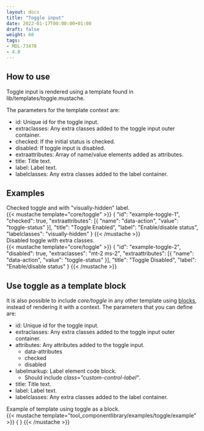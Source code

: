 ```yaml
---
layout: docs
title: "Toggle input"
date: 2022-01-17T00:00:00+01:00
draft: false
weight: 60
tags:
- MDL-73470
- 4.0
---
```


## How to use

Toggle input is rendered using a template found in lib/templates/toggle.mustache.

The parameters for the template context are:
* id: Unique id for the toggle input.
* extraclasses: Any extra classes added to the toggle input outer container.
* checked: If the initial status is checked.
* disabled: If toggle input is disabled.
* extraattributes: Array of name/value elements added as attributes.
* title: Title text.
* label: Label text.
* labelclasses: Any extra classes added to the label container.

## Examples

<div class="small">
Checked toggle and with "visually-hidden" label.
</div>
{{< mustache template="core/toggle" >}}
    {
        "id": "example-toggle-1",
        "checked": true,
        "extraattributes": [{
            "name": "data-action",
            "value": "toggle-status"
        }],
        "title": "Toggle Enabled",
        "label": "Enable/disable status",
        "labelclasses": "visually-hidden"
    }
{{< /mustache >}}

<div class="mt-3 small">
Disabled toggle with extra classes.
</div>
{{< mustache template="core/toggle" >}}
    {
        "id": "example-toggle-2",
        "disabled": true,
        "extraclasses": "mt-2 ms-2",
        "extraattributes": [{
            "name": "data-action",
            "value": "toggle-status"
        }],
        "title": "Toggle Disabled",
        "label": "Enable/disable status"
    }
{{< /mustache >}}

## Use toggle as a template block

It is also possible to include *core/toggle* in any other template using [blocks](https://moodledev.io/docs/guides/templates#blocks), instead of rendering it with a context.
The parameters that you can define are:
* id: Unique id for the toggle input.
* extraclasses: Any extra classes added to the toggle input outer container.
* attributes: Any attributes added to the toggle input.
    * data-attributes
    * checked
    * disabled
* labelmarkup: Label element code block.
  * Should include *class="custom-control-label"*.
* title: Title text.
* label: Label text.
* labelclasses: Any extra classes added to the label container.

<div class="small">
Example of template using toggle as a block.
</div>
{{< mustache template="tool_componentlibrary/examples/toggle/example" >}}
    {
    }
{{< /mustache >}}
